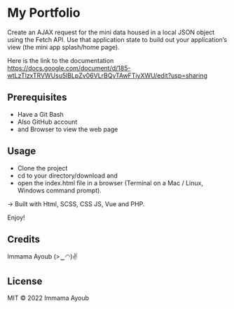 <h1 color="#adff2f" allign="center"> My Portfolio </h1>

Create an AJAX request for the mini data housed in a local JSON object using the Fetch API.
Use that application state to build out your application’s view (the mini app splash/home page).

Here is the link to the documentation https://docs.google.com/document/d/185-wtLzTlzxTRVWUsu5lBLpZv06VLrBQyTAwFTiyXWU/edit?usp=sharing

## Prerequisites
 - Have a Git Bash
 - Also GitHub account
 - and Browser to view the web page

## Usage
 - Clone the project
 - cd to your directory/download and
 - open the index.html file in a browser (Terminal on a Mac / Linux, Windows command prompt).

-> Built with Html, SCSS, CSS JS, Vue and PHP.

Enjoy!

## Credits
Immama Ayoub (>‿◠)✌

## License
MIT © 2022 Immama Ayoub
